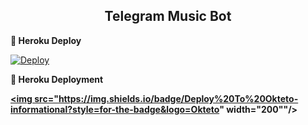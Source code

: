 <h2 align="center"> Telegram Music Bot 
</h2>





<b> 🚀 Heroku Deploy </b>

[![Deploy](https://www.herokucdn.com/deploy/button.svg)](https://heroku.com/deploy?template=https://github.com/RaviBey/MusicTagBot.git)


<b> 🚀 Heroku Deployment <b>

<a href="https://cloud.okteto.com/deploy?repository=https://github.com/RaviBey/MusicTagBot"><img src="https://img.shields.io/badge/Deploy%20To%20Okteto-informational?style=for-the-badge&logo=Okteto" width="200""/></a>
